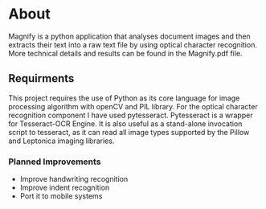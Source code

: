 # About

Magnify is a python application that analyses document images and then extracts their text into a raw text file by using optical character recognition. More technical details and results can be found in the Magnify.pdf file.

## Requirments

This project requires the use of Python as its core language for image processing algorithm with openCV and PIL library. For the optical character recognition component I have used pytesseract. Pytesseract is a wrapper for Tesseract-OCR Engine. It is also useful as a stand-alone invocation script to tesseract, as it can read all image types supported by the Pillow and Leptonica imaging libraries.

### Planned Improvements

  - Improve handwriting recognition
  - Improve indent recognition
  - Port it to mobile systems

